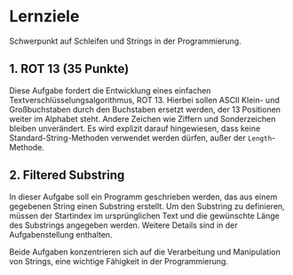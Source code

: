 # Lernziele

Schwerpunkt auf Schleifen und Strings in der Programmierung.

## 1. ROT 13 (35 Punkte)

Diese Aufgabe fordert die Entwicklung eines einfachen Textverschlüsselungsalgorithmus, ROT 13. Hierbei sollen ASCII Klein- und Großbuchstaben durch den Buchstaben ersetzt werden, der 13 Positionen weiter im Alphabet steht. Andere Zeichen wie Ziffern und Sonderzeichen bleiben unverändert. Es wird explizit darauf hingewiesen, dass keine Standard-String-Methoden verwendet werden dürfen, außer der `Length`-Methode.

## 2. Filtered Substring

In dieser Aufgabe soll ein Programm geschrieben werden, das aus einem gegebenen String einen Substring erstellt. Um den Substring zu definieren, müssen der Startindex im ursprünglichen Text und die gewünschte Länge des Substrings angegeben werden. Weitere Details sind in der Aufgabenstellung enthalten.

Beide Aufgaben konzentrieren sich auf die Verarbeitung und Manipulation von Strings, eine wichtige Fähigkeit in der Programmierung.
